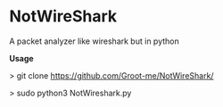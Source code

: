 # NotWireShark

A packet analyzer like wireshark but in python


**Usage**

\> git clone https://github.com/Groot-me/NotWireShark/ 

\> sudo python3 NotWireshark.py


